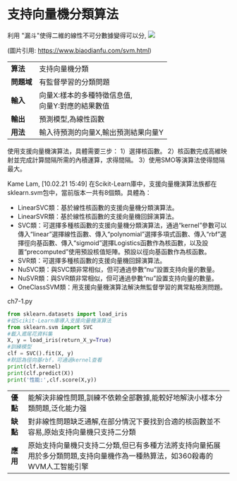 # 支持向量機分類算法

利用 "漏斗"使得二維的線性不可分數據變得可以分,
![](https://www.biaodianfu.com/wp-content/uploads/2020/09/svm-13.png)

(圖片引用: https://www.biaodianfu.com/svm.html)

| | |
|--|--|
|**算法**|支持向量機分類|
|**問題域**|有監督學習的分類問題|
|**輸入**|向量X:樣本的多種特徵信息值,<br>向量Y:對應的結果數值|
|**輸出**|預測模型,為線性函數|
|**用法**|輸入待預測的向量X,輸出預測結果向量Y|

使用支援向量機演算法，具體需要三步：
1）選擇核函數。
2）核函數完成高維映射並完成計算間隔所需的內積運算，求得間隔。
3）使用SMO等演算法使得間隔最大。

Kame Lam, [10.02.21 15:49]
在Scikit-Learn庫中，支援向量機演算法族都在sklearn.svm包中，當前版本一共有8個類。具體為：
* LinearSVC類：基於線性核函數的支援向量機分類演算法。
* LinearSVR類：基於線性核函數的支援向量機回歸演算法。
* SVC類：可選擇多種核函數的支援向量機分類演算法，通過“kernel”參數可以傳入“linear”選擇線性函數、傳入“polynomial”選擇多項式函數、傳入“rbf”選擇徑向基函數、傳入“sigmoid”選擇Logistics函數作為核函數，以及設置“precomputed”使用預設核值矩陣。預設以徑向基函數作為核函數。
* SVR類：可選擇多種核函數的支援向量機回歸演算法。
* NuSVC類：與SVC類非常相似，但可通過參數“nu”設置支持向量的數量。
* NuSVR類：與SVR類非常相似，但可通過參數“nu”設置支持向量的數量。
* OneClassSVM類：用支援向量機演算法解決無監督學習的異常點檢測問題。

ch7-1.py
```python
from sklearn.datasets import load_iris 
#從Scikit-Learn庫導入支援向量機演算法 
from sklearn.svm import SVC 
#載入鳶尾花資料集 
X, y = load_iris(return_X_y=True) 
#訓練模型 
clf = SVC().fit(X, y) 
#默認為徑向基rbf，可通過kernel查看 
print(clf.kernel)
print(clf.predict(X))
print('性能:',clf.score(X,y))
```

| | |
|--|--|
|**優點**|能解決非線性問題,訓練不依赖全部數據,能較好地解決小樣本分類問題,泛化能力强|
|**缺點**|對非線性問題缺乏通解,在部分情況下要找到合適的核函數並不容易,原始支持向量機只支持二分類|
|**應用**|原始支持向量機只支持二分類,但已有多種方法將支持向量拓展用於多分類問題,支持向量機作為一種熱算法，如360殺毒的WVM人工智能引擎|
